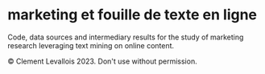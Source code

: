 # marketing et fouille de texte en ligne

Code, data sources and intermediary results for the study of marketing research leveraging text mining on online content.

© Clement Levallois 2023. Don't use without permission.